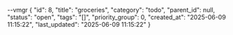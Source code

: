 --vmgr
{
  "id": 8,
  "title": "groceries",
  "category": "todo",
  "parent_id": null,
  "status": "open",
  "tags": "[]",
  "priority_group": 0,
  "created_at": "2025-06-09 11:15:22",
  "last_updated": "2025-06-09 11:15:22"
}

